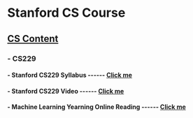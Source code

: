 # Stanford CS Course

## [CS Content](https://www.classcentral.com/list/stanford-pgqmp1a2b89) 

### - CS229

#### - Stanford CS229 Syllabus ------ [Click me](https://see.stanford.edu/Course/CS229)

#### - Stanford CS229 Video ------ [Click me](https://www.youtube.com/playlist?list=PLoROMvodv4rMiGQp3WXShtMGgzqpfVfbU)

#### - Machine Learning Yearning Online Reading ------ [Click me](https://deeplearning-ai.github.io/machine-learning-yearning-cn/docs/home/)
